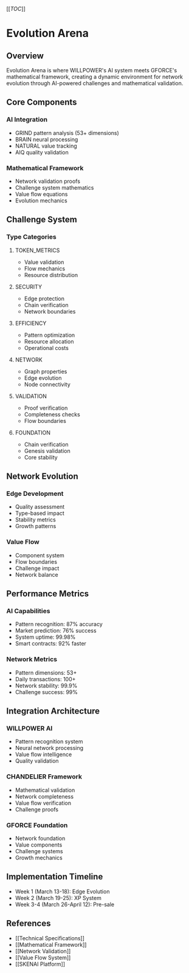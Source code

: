[[_TOC_]]

# Evolution Arena

## Overview
Evolution Arena is where WILLPOWER's AI system meets GFORCE's mathematical framework, creating a dynamic environment for network evolution through AI-powered challenges and mathematical validation.

## Core Components
### AI Integration
- GRIND pattern analysis (53+ dimensions)
- BRAIN neural processing
- NATURAL value tracking
- AIQ quality validation

### Mathematical Framework
- Network validation proofs
- Challenge system mathematics
- Value flow equations
- Evolution mechanics

## Challenge System
### Type Categories
1. TOKEN_METRICS
   - Value validation
   - Flow mechanics
   - Resource distribution

2. SECURITY
   - Edge protection
   - Chain verification
   - Network boundaries

3. EFFICIENCY
   - Pattern optimization
   - Resource allocation
   - Operational costs

4. NETWORK
   - Graph properties
   - Edge evolution
   - Node connectivity

5. VALIDATION
   - Proof verification
   - Completeness checks
   - Flow boundaries

6. FOUNDATION
   - Chain verification
   - Genesis validation
   - Core stability

## Network Evolution
### Edge Development
- Quality assessment
- Type-based impact
- Stability metrics
- Growth patterns

### Value Flow
- Component system
- Flow boundaries
- Challenge impact
- Network balance

## Performance Metrics
### AI Capabilities
- Pattern recognition: 87% accuracy
- Market prediction: 76% success
- System uptime: 99.98%
- Smart contracts: 92% faster

### Network Metrics
- Pattern dimensions: 53+
- Daily transactions: 100+
- Network stability: 99.9%
- Challenge success: 99%

## Integration Architecture
### WILLPOWER AI
- Pattern recognition system
- Neural network processing
- Value flow intelligence
- Quality validation

### CHANDELIER Framework
- Mathematical validation
- Network completeness
- Value flow verification
- Challenge proofs

### GFORCE Foundation
- Network foundation
- Value components
- Challenge systems
- Growth mechanics

## Implementation Timeline
- Week 1 (March 13-18): Edge Evolution 
- Week 2 (March 19-25): XP System
- Week 3-4 (March 26-April 12): Pre-sale

## References
- [[Technical Specifications]]
- [[Mathematical Framework]]
- [[Network Validation]]
- [[Value Flow System]]
- [[SKENAI Platform]]
